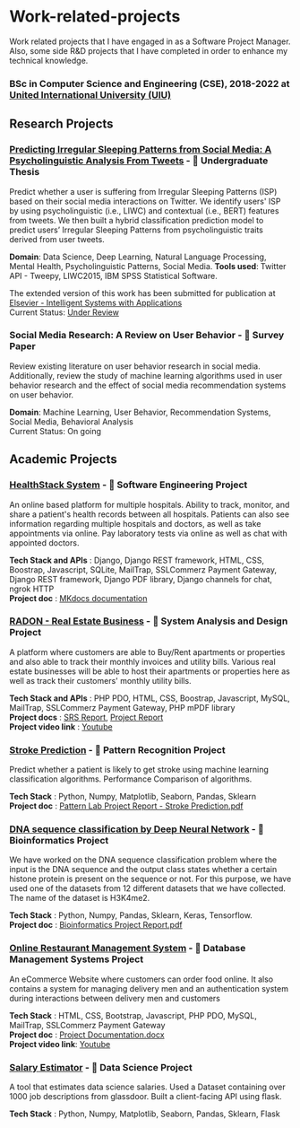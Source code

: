 # Work-related-projects
Work related projects that I have engaged in as a Software Project Manager. Also, some side R&amp;D projects  that I have completed in order to enhance my technical knowledge.

### BSc in Computer Science and Engineering (CSE), 2018-2022 at [United International University (UIU)](https://www.uiu.ac.bd/)

## Research Projects

### [Predicting Irregular Sleeping Patterns from Social Media: A Psycholinguistic Analysis From Tweets](https://github.com/Jawwad-Fida/Predicting-Irregular-Sleeping-Patterns-From-Tweets "GitHub Repository") - 📘 Undergraduate Thesis
Predict whether a user is suffering from Irregular Sleeping Patterns (ISP) based on their social media interactions on Twitter. We identify users' ISP by using psycholinguistic (i.e., LIWC) and contextual (i.e., BERT) features from tweets. We then built a hybrid classification prediction model to predict users’ Irregular Sleeping Patterns from psycholinguistic traits derived from user tweets. 

**Domain**:  Data Science, Deep Learning, Natural Language Processing, Mental Health, Psycholinguistic Patterns, Social Media.
**Tools used**: Twitter API - Tweepy, LIWC2015, IBM SPSS Statistical Software.

The extended version of this work has been submitted for publication at [Elsevier - Intelligent Systems with Applications](https://www.sciencedirect.com/journal/intelligent-systems-with-applications)\
Current Status: [Under Review](https://track.authorhub.elsevier.com/?uuid=2968e30a-7905-4b86-8c8d-44a7f486a6c8)

### Social Media Research: A Review on User Behavior - 📘 Survey Paper
Review existing literature on user behavior research in social media. Additionally, review the study of machine learning algorithms used in user behavior research and the effect of social media recommendation systems on user behavior.

**Domain**: Machine Learning, User Behavior, Recommendation Systems, Social Media, Behavioral Analysis\
Current Status: On going

## Academic Projects 

### [HealthStack System](https://github.com/Jawwad-Fida/HealthStack-System "GitHub Repository") - 📘 Software Engineering Project
An online based platform for multiple hospitals. Ability to track, monitor, and share a patient's health records between all hospitals. Patients can also see information regarding multiple hospitals and doctors, as well as take appointments via online. Pay laboratory tests via online as well as chat with appointed doctors.

**Tech Stack and APIs** : Django, Django REST framework, HTML, CSS, Boostrap, Javascript, SQLite, MailTrap, SSLCommerz Payment Gateway, Django REST framework, Django PDF library, Django channels for chat, ngrok HTTP\
**Project doc** : [MKdocs documentation](https://jawwad-fida.github.io/HealthStack-System/)

### [RADON - Real Estate Business](https://github.com/Jawwad-Fida/Radon-Real-Estate-Business "GitHub Repository") - 📘 System Analysis and Design Project 
A platform where customers are able to Buy/Rent apartments or properties and also able to track their monthly invoices and utility bills. Various real estate businesses will be able to host their apartments or properties here as well as track their customers' monthly utility bills.

**Tech Stack and APIs** : PHP PDO, HTML, CSS, Boostrap, Javascript, MySQL, MailTrap, SSLCommerz Payment Gateway, PHP mPDF library\
**Project docs** : [SRS Report](https://github.com/Jawwad-Fida/Radon-Real-Estate-Business/files/9604572/SAD.SRS-Report.pdf), [Project Report](https://github.com/Jawwad-Fida/Radon-Real-Estate-Business/files/9604577/SAD.Lab.Project.Report.pdf)\
**Project video link** : [Youtube](https://youtu.be/QWQO_P_CYhA)

### [Stroke Prediction](https://github.com/Jawwad-Fida/Stroke-Prediction "GitHub Repository") - 📘 Pattern Recognition Project
Predict whether a patient is likely to get stroke using machine learning classification algorithms. Performance Comparison of algorithms.

**Tech Stack** : Python, Numpy, Matplotlib, Seaborn, Pandas, Sklearn\
**Project doc** : [Pattern Lab Project Report - Stroke Prediction.pdf](https://github.com/Jawwad-Fida/Stroke-Prediction/files/9715902/Pattern.Lab.Project.Report.-.Team.Kingsmen.pdf)

### [DNA sequence classification by Deep Neural Network](https://github.com/Jawwad-Fida/DNA-sequence-classification-by-Deep-Neural-Network "GitHub Repository") - 📘 Bioinformatics Project
We have worked on the DNA sequence classification problem where the input is the DNA sequence and the output class states whether a certain histone protein is present on the sequence or not. For this purpose, we have used one of the datasets from 12 different datasets that we have collected. The name of the dataset is H3K4me2. 

**Tech Stack** :  Python, Numpy, Pandas, Sklearn, Keras, Tensorflow.\
**Project doc** : [Bioinformatics Project Report.pdf](https://github.com/Jawwad-Fida/DNA-sequence-classification-by-Deep-Neural-Network/files/11925655/Bioinformatics.Project.Report.of.Group.1.docx.pdf)

### [Online Restaurant Management System](https://github.com/Jawwad-Fida/Online-Restaurant-Management-System "GitHub Repository") - 📘 Database Management Systems Project
An eCommerce Website where customers can order food online. It also contains a system for managing delivery men and an authentication system during interactions between delivery men and customers

**Tech Stack** :  HTML, CSS, Bootstrap, Javascript, PHP PDO, MySQL, MailTrap, SSLCommerz Payment Gateway\
**Project doc** : [Project Documentation.docx](https://github.com/Jawwad-Fida/Online-Restaurant-Management-System/files/11925679/Project.Documentation.-.Group.3.Sec.C.docx)\
**Project video link**: [Youtube](https://youtu.be/rPK7x3IkC0w)

### [Salary Estimator](https://github.com/Jawwad-Fida/Data-Science-Salary-Estimator "GitHub Repository") - 📘 Data Science Project
A tool that estimates data science salaries. Used a Dataset containing over 1000 job descriptions from glassdoor. Built a client-facing API using flask.

**Tech Stack** : Python, Numpy, Matplotlib, Seaborn, Pandas, Sklearn, Flask
